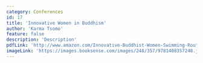 ```yaml
---
category: Conferences
id: 17
title: 'Innovative Women in Buddhism'
author: 'Karma Tsomo'
feature: false
description: 'Description'
pdfLink: 'http://www.amazon.com/Innovative-Buddhist-Women-Swimming-Routledge/dp/0700712534'
imageLink: 'https://images.booksense.com/images/248/357/9781408357248.jpg'
---
```

